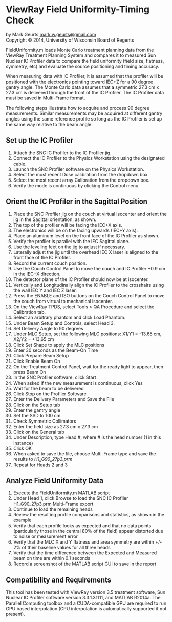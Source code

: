 ViewRay Field Uniformity-Timing Check
===========

by Mark Geurts <mark.w.geurts@gmail.com>
<br>Copyright &copy; 2014, University of Wisconsin Board of Regents

FieldUniformity.m loads Monte Carlo treatment planning data from the ViewRay Treatment Planning System and compares it to measured Sun Nuclear IC Profiler data to compare the field uniformity (field size, flatness, symmetry, etc) and evaluate the source positioning and timing accuracy.

When measuring data with IC Profiler, it is assumed that the profiler will be positioned with the electronics pointing toward IEC+Z for a 90 degree gantry angle. The Monte Carlo data assumes that a symmetric 27.3 cm x 27.3 cm is delivered through the front of the IC Profiler.  The IC Profiler data must be saved in Multi-Frame format.

The following steps illustrate how to acquire and process 90 degree measurements.  Similar measurements may be acquired at different gantry angles using the same reference profile so long as the IC Profiler is set up the same way relative to the beam angle.  

## Set up the IC Profiler

1. Attach the SNC IC Profiler to the IC Profiler jig.
2. Connect the IC Profiler to the Physics Workstation using the designated cable.
3. Launch the SNC Profiler software on the Physics Workstation.
4. Select the most recent Dose calibration from the dropdown box.
5. Select the most recent array Calibration from the dropdown box.
6. Verify the mode is continuous by clicking the Control menu.

## Orient the IC Profiler in the Sagittal Position

1. Place the SNC Profiler jig on the couch at virtual isocenter and orient the jig in the Sagittal orientation, as shown.
  1. The top of the profiler will be facing the IEC+X axis.
  2. The electronics will be on the facing upwards (IEC+Y axis).
  3. Place an aluminum level on the front face of the IC Profiler as shown.
  4. Verify the profiler is parallel with the IEC Sagittal plane.
  5. Use the leveling feet on the jig to adjust if necessary.
  6. Laterally adjust the jig until the overhead IEC X laser is aligned to the front face of the IC Profiler.
  7. Record the current couch position.
  8. Use the Couch Control Panel to move the couch and IC Profiler +0.9 cm in the IEC+X direction.
  9. The detector plane of the IC Profiler should now be at isocenter.
  10. Vertically and Longitudinally align the IC Profiler to the crosshairs using the wall IEC Y and IEC Z laser.
  11. Press the ENABLE and ISO buttons on the Couch Control Panel to move the couch from virtual to mechanical isocenter.
2. On the ViewRay TPDS, select Tools > QA Procedure and select the Calibration tab.
3. Select an arbitrary phantom and click Load Phantom.
4. Under Beam Setup and Controls, select Head 3.
5. Set Delivery Angle to 90 degrees
6. Under MLC Setup, set the following MLC positions: X1/Y1 = -13.65 cm, X2/Y2 = +13.65 cm
7. Click Set Shape to apply the MLC positions
8. Enter 30 seconds as the Beam-On Time
9. Click Prepare Beam Setup
10. Click Enable Beam On
11. On the Treatment Control Panel, wait for the ready light to appear, then press Beam On
12. In the SNC Profiler software, click Start
13. When asked if the new measurement is continuous, click Yes
14. Wait for the beam to be delivered
15. Click Stop on the Profiler Software
16. Enter the Delivery Parameters and Save the File
  1. Click on the Setup tab
  2. Enter the gantry angle
  3. Set the SSD to 100 cm
  4. Check Symmetric Collimators
  5. Enter the field size as 27.3 cm x 27.3 cm
  6. Click on the General tab
  7. Under Description, type Head #, where # is the head number (1 in this instance)
  8. Click OK
  9. When asked to save the file, choose Multi-Frame type and save the results to _H1_G90_27p3.prm_
17. Repeat for Heads 2 and 3

## Analyze Field Uniformity Data

1. Execute the FieldUniformity.m MATLAB script
2. Under Head 1, click Browse to load the SNC IC Profiler H1_G90_27p3.prm Multi-Frame export
3. Continue to load the remaining heads
4. Review the resulting profile comparisons and statistics, as shown in the example
  1. Verify that each profile looks as expected and that no data points (particularly those in the central 80% of the field) appear distorted due to noise or measurement error
  2. Verify that the MLC X and Y flatness and area symmetry are within +/- 2% of their baseline values for all three heads
5. Verify that the time difference between the Expected and Measured beam on time are within 0.1 seconds
6. Record a screenshot of the MATLAB script GUI to save in the report


## Compatibility and Requirements

This tool has been tested with ViewRay version 3.5 treatment software, Sun Nuclear IC Profiler software version 3.3.1.31111, and MATLAB R2014a.  The Parallel Computing toolbox and a CUDA-compatible GPU are required to run GPU based interpolation (CPU interpolation is automatically supported if not present).
